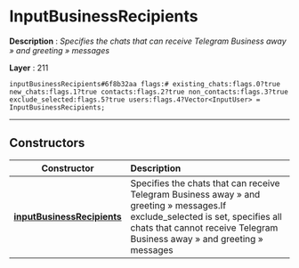# InputBusinessRecipients

**Description** : *Specifies the chats that can receive Telegram Business away » and greeting » messages*

**Layer** : 211

```tl
inputBusinessRecipients#6f8b32aa flags:# existing_chats:flags.0?true new_chats:flags.1?true contacts:flags.2?true non_contacts:flags.3?true exclude_selected:flags.5?true users:flags.4?Vector<InputUser> = InputBusinessRecipients;
```

---

## Constructors

| Constructor | Description |
| :---: | :--- |
| [**inputBusinessRecipients**](constructor/inputBusinessRecipients) | Specifies the chats that can receive Telegram Business away » and greeting » messages.If exclude_selected is set, specifies all chats that cannot receive Telegram Business away » and greeting » messages |